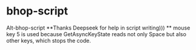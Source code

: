 # bhop-script
Alt-bhop-script
**Thanks Deepseek for help in script writing))) **
mouse key 5 is used because GetAsyncKeyState reads not only Space but also other keys, which stops the code.
